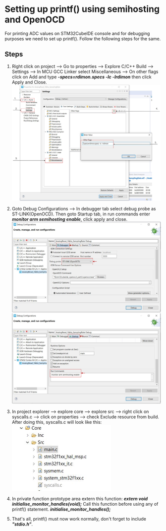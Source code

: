 # Setting up printf() using semihosting and OpenOCD

For printing ADC values on STM32CubeIDE console and for debugging purposes we need to set up printf(). Follow the following steps for the same.

## Steps

1. Right click on project --> Go to properties --> Explore C/C++ Build --> Settings --> In MCU GCC Linker select Miscellaneous --> On other flags click on Add and type _**-specs=rdimon.specs -lc -lrdimon**_ then click Apply and Close.
![STEP-1](./ReadmePictures/analogRead1.png)

2. Goto Debug Configurations --> In debugger tab select debug probe as ST-LINK(OpenOCD). Then goto Startup tab, in run commands enter _**monitor arm semihosting enable**_, click apply and close.
![STEP-2a](./ReadmePictures/analogRead2a.png)
![STEP-2b](./ReadmePictures/analogRead2b.png)

3. In project explorer --> explore core --> explore src --> right click on syscalls.c --> click on properties --> check Exclude resource from build.
After doing this, syscalls.c will look like this:
![STEP-3](./ReadmePictures/analogRead3.JPG)

4. In private function prototype area extern this function:
    _**extern void initialise_monitor_handles(void);**_
Call this function before using any of printf() statement.
    _**initialise_monitor_handles();**_

5. That's all, printf() must now work normally, don't forget to include _**"stdio.h"**_.

